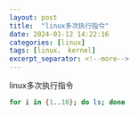 ```yaml
---
layout: post
title:  "linux多次执行指令"
date: 2024-01-12 14:22:16
categories: [linux]
tags: [linux， kernel]
excerpt_separator: <!--more-->
---
```

linux多次执行指令

```bash
for i in {1..10}; do ls; done
```